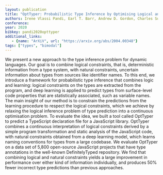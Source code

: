 ```yaml
---
layout: publication
title: "OptTyper: Probabilistic Type Inference by Optimising Logical and Natural Constraints"
authors: Irene Vlassi Pandi, Earl T. Barr, Andrew D. Gordon, Charles Sutton
conference: 
year: 2020
bibkey: pandi2020opttyper
additional_links:
   - {name: "ArXiV", url: "https://arxiv.org/abs/2004.00348"}
tags: ["types", "bimodal"]
---
```

We present a new approach to the type inference problem for dynamic languages. Our goal is to combine logical constraints, that is, deterministic information from a type system, with natural constraints, uncertain information about types from sources like identifier names. To this end, we introduce a framework for probabilistic type inference that combines logic and learning: logical constraints on the types are extracted from the program, and deep learning is applied to predict types from surface-level code properties that are statistically associated, such as variable names. The main insight of our method is to constrain the predictions from the learning procedure to respect the logical constraints, which we achieve by relaxing the logical inference problem of type prediction into a continuous optimisation problem. To evaluate the idea, we built a tool called OptTyper to predict a TypeScript declaration file for a JavaScript library. OptTyper combines a continuous interpretation of logical constraints derived by a simple program transformation and static analysis of the JavaScript code, with natural constraints obtained from a deep learning model, which learns naming conventions for types from a large codebase. We evaluate OptTyper on a data set of 5,800 open-source JavaScript projects that have type annotations in the well-known DefinitelyTyped repository. We find that combining logical and natural constraints yields a large improvement in performance over either kind of information individually, and produces 50% fewer incorrect type predictions than previous approaches. 
